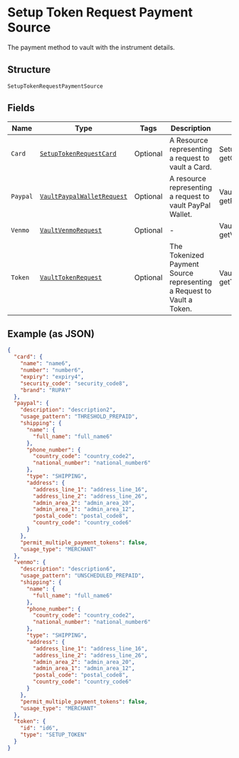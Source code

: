 
# Setup Token Request Payment Source

The payment method to vault with the instrument details.

## Structure

`SetupTokenRequestPaymentSource`

## Fields

| Name | Type | Tags | Description | Getter | Setter |
|  --- | --- | --- | --- | --- | --- |
| `Card` | [`SetupTokenRequestCard`](../../doc/models/setup-token-request-card.md) | Optional | A Resource representing a request to vault a Card. | SetupTokenRequestCard getCard() | setCard(SetupTokenRequestCard card) |
| `Paypal` | [`VaultPaypalWalletRequest`](../../doc/models/vault-paypal-wallet-request.md) | Optional | A resource representing a request to vault PayPal Wallet. | VaultPaypalWalletRequest getPaypal() | setPaypal(VaultPaypalWalletRequest paypal) |
| `Venmo` | [`VaultVenmoRequest`](../../doc/models/vault-venmo-request.md) | Optional | - | VaultVenmoRequest getVenmo() | setVenmo(VaultVenmoRequest venmo) |
| `Token` | [`VaultTokenRequest`](../../doc/models/vault-token-request.md) | Optional | The Tokenized Payment Source representing a Request to Vault a Token. | VaultTokenRequest getToken() | setToken(VaultTokenRequest token) |

## Example (as JSON)

```json
{
  "card": {
    "name": "name6",
    "number": "number6",
    "expiry": "expiry4",
    "security_code": "security_code8",
    "brand": "RUPAY"
  },
  "paypal": {
    "description": "description2",
    "usage_pattern": "THRESHOLD_PREPAID",
    "shipping": {
      "name": {
        "full_name": "full_name6"
      },
      "phone_number": {
        "country_code": "country_code2",
        "national_number": "national_number6"
      },
      "type": "SHIPPING",
      "address": {
        "address_line_1": "address_line_16",
        "address_line_2": "address_line_26",
        "admin_area_2": "admin_area_20",
        "admin_area_1": "admin_area_12",
        "postal_code": "postal_code8",
        "country_code": "country_code6"
      }
    },
    "permit_multiple_payment_tokens": false,
    "usage_type": "MERCHANT"
  },
  "venmo": {
    "description": "description6",
    "usage_pattern": "UNSCHEDULED_PREPAID",
    "shipping": {
      "name": {
        "full_name": "full_name6"
      },
      "phone_number": {
        "country_code": "country_code2",
        "national_number": "national_number6"
      },
      "type": "SHIPPING",
      "address": {
        "address_line_1": "address_line_16",
        "address_line_2": "address_line_26",
        "admin_area_2": "admin_area_20",
        "admin_area_1": "admin_area_12",
        "postal_code": "postal_code8",
        "country_code": "country_code6"
      }
    },
    "permit_multiple_payment_tokens": false,
    "usage_type": "MERCHANT"
  },
  "token": {
    "id": "id6",
    "type": "SETUP_TOKEN"
  }
}
```

